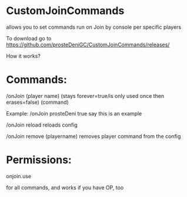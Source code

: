 # CustomJoinCommands
allows you to set commands run on Join by console per specific players

To download go to https://github.com/prosteDeniGC/CustomJoinCommands/releases/

How it works?

# Commands:

/onJoin (player name) (stays forever=true/is only used once then erases=false) (command)

Example: /onJoin prosteDeni true say this is an example

/onJoin reload 
reloads config

/onJoin remove (playername)
removes player command from the config

# Permissions:

onjoin.use

for all commands, and works if you have OP, too

